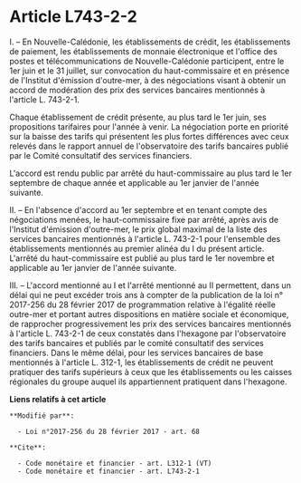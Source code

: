 # Article L743-2-2

I. – En Nouvelle-Calédonie, les établissements de crédit, les établissements de paiement, les établissements de monnaie
électronique et l'office des postes et télécommunications de Nouvelle-Calédonie participent, entre le 1er juin et le 31
juillet, sur convocation du haut-commissaire et en présence de l'Institut d'émission d'outre-mer, à des négociations visant à
obtenir un accord de modération des prix des services bancaires mentionnés à l'article L. 743-2-1. 

Chaque établissement de crédit présente, au plus tard le 1er juin, ses propositions tarifaires pour l'année à venir. La
négociation porte en priorité sur la baisse des tarifs qui présentent les plus fortes différences avec ceux relevés dans le
rapport annuel de l'observatoire des tarifs bancaires publié par le Comité consultatif des services financiers. 

L'accord est rendu public par arrêté du haut-commissaire au plus tard le 1er septembre de chaque année et applicable au 1er
janvier de l'année suivante. 

II. – En l'absence d'accord au 1er septembre et en tenant compte des négociations menées, le haut-commissaire fixe par
arrêté, après avis de l'Institut d'émission d'outre-mer, le prix global maximal de la liste des services bancaires mentionnés
à l'article L. 743-2-1 pour l'ensemble des établissements mentionnés au premier alinéa du I du présent article. L'arrêté du
haut-commissaire est publié au plus tard le 1er novembre et applicable au 1er janvier de l'année suivante. 

III. – L'accord mentionné au I et l'arrêté mentionné au II permettent, dans un délai qui ne peut excéder trois ans à compter
de la publication de la loi n° 2017-256 du 28 février 2017 de programmation relative à l'égalité réelle outre-mer et portant
autres dispositions en matière sociale et économique, de rapprocher progressivement les prix des services bancaires
mentionnés à l'article L. 743-2-1 de ceux constatés dans l'hexagone par l'observatoire des tarifs bancaires et publiés par le
comité consultatif des services financiers. Dans le même délai, pour les services bancaires de base mentionnés à l'article L.
312-1, les établissements de crédit ne peuvent pratiquer des tarifs supérieurs à ceux que les établissements ou les caisses
régionales du groupe auquel ils appartiennent pratiquent dans l'hexagone.

**Liens relatifs à cet article**

	**Modifié par**:

	  - Loi n°2017-256 du 28 février 2017 - art. 68

	**Cite**:

	  - Code monétaire et financier - art. L312-1 (VT)
	  - Code monétaire et financier - art. L743-2-1
